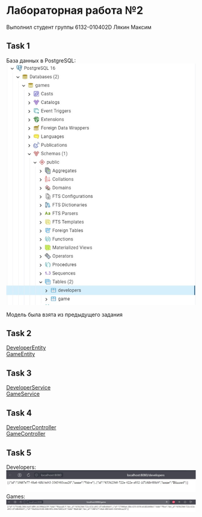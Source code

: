 <h1>Лабораторная работа №2</h1>

Выполнил студент группы 6132-010402D Лякин Максим

<h2>Task 1</h2>

База данных в PostgreSQL:             
![](https://github.com/macsonproger/Acs/blob/main/lab_1/images/im3.jpg)

Модель была взята из предыдущего задания

<h2>Task 2</h2>

[DeveloperEntity](src/main/java/com/example/lr_2/models/DeveloperEntity.java)\
[GameEntity](src/main/java/com/example/lr_2/models/GameEntity.java)


<h2>Task 3</h2>

[DeveloperService](src/main/java/com/example/lr_2/services/DeveloperService.java)\
[GameService](src/main/java/com/example/lr_2/services/GameService.java) 


<h2>Task 4</h2>

[DeveloperController](src/main/java/com/example/lr_2/controllers/DeveloperController.java)\
[GameController](src/main/java/com/example/lr_2/controllers/GameController.java)

<h2>Task 5</h2>


Developers:         ![](https://github.com/macsonproger/Acs/blob/main/lr_2/images/im_1.jpg)  
Games:         ![](https://github.com/macsonproger/Acs/blob/main/lr_2/images/im_2.jpg)  


